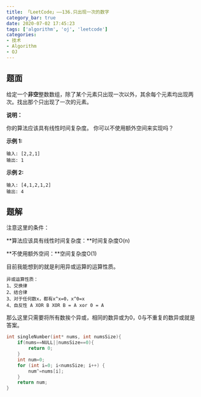 ```yaml
---
title: 「LeetCode」——136.只出现一次的数字
category_bar: true
date: 2020-07-02 17:45:23
tags: ['algorithm', 'oj', 'leetcode']
categories:
- 技术
- Algorithm
- OJ
---
```


## 题面

给定一个**非空**整数数组，除了某个元素只出现一次以外，其余每个元素均出现两次。找出那个只出现了一次的元素。

**说明：**

你的算法应该具有线性时间复杂度。 你可以不使用额外空间来实现吗？

**示例 1:**

```
输入: [2,2,1]
输出: 1
```

**示例 2:**

```
输入: [4,1,2,1,2]
输出: 4
```

## 题解

注意这里的条件：

**算法应该具有线性时间复杂度：**时间复杂度O(n)

**不使用额外空间：**空间复杂度O(1)

目前我能想到的就是利用异或运算的运算性质。

```
异或运算性质：
1、交换律
2、结合律
3、对于任何数x，都有x^x=0，x^0=x
4、自反性 A XOR B XOR B = A xor 0 = A
```

那么这里只需要将所有数挨个异或，相同的数异或为0，0与不重复的数异或就是答案。

```c
int singleNumber(int* nums, int numsSize){
    if(nums==NULL||numsSize==0){
        return 0;
    }
    int num=0;
    for (int i=0; i<numsSize; i++) {
        num^=nums[i];
    }
    return num;
}
```

